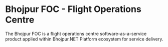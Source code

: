 # Bhojpur FOC - Flight Operations Centre

The Bhojpur FOC is a flight operations centre software-as-a-service product applied within Bhojpur.NET Platform ecosystem for service delivery.

